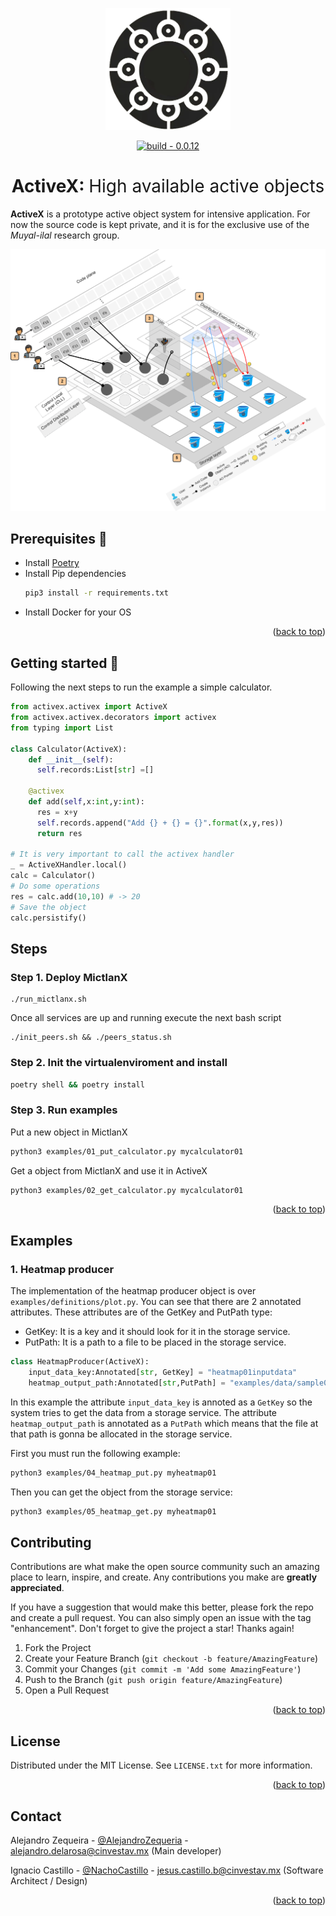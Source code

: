 <p align="center">
  <img width="200" src="./assets/logo.png" />
</p>

<div align=center>
<a href="https://test.pypi.org/project/mictlanx/"><img src="https://img.shields.io/badge/build-0.0.12-2ea44f?logo=Logo&logoColor=%23000" alt="build - 0.0.12"></a>
</div>
<div align=center>
	<h1>ActiveX: <span style="font-weight:normal;"> High available active objects</span></h1>
</div>

<!-- #  MictlanX  -->
**ActiveX** is a prototype active object system for intensive application. For now the source code is kept private, and it is for the exclusive use of the *Muyal-ilal* research group. 


<p align="center">
  <img width="750" src="./assets/activex_01.png" />
</p>


## Prerequisites 🧾

- Install [Poetry](https://python-poetry.org/)
- Install Pip dependencies
  ```bash
  pip3 install -r requirements.txt
  ```
- Install Docker for your OS

<p align="right">(<a href="#top">back to top</a>)</p>


## Getting started 🚀

Following the next steps to run the example a simple calculator.

```python
from activex.activex import ActiveX
from activex.activex.decorators import activex
from typing import List

class Calculator(ActiveX):
    def __init__(self):
      self.records:List[str] =[]

    @activex
    def add(self,x:int,y:int):
      res = x+y
      self.records.append("Add {} + {} = {}".format(x,y,res))
      return res

# It is very important to call the activex handler
_ = ActiveXHandler.local()
calc = Calculator()
# Do some operations
res = calc.add(10,10) # -> 20
# Save the object
calc.persistify()
```


## Steps 
### Step 1. Deploy MictlanX
```
./run_mictlanx.sh
```
Once all services are up  and running execute the next bash script
```
./init_peers.sh && ./peers_status.sh
```

### Step 2. Init the virtualenviroment and install

```bash
poetry shell && poetry install
```
### Step 3. Run examples

Put a new object in MictlanX
```bash
python3 examples/01_put_calculator.py mycalculator01
```
Get a object from MictlanX and use it in ActiveX
```bash
python3 examples/02_get_calculator.py mycalculator01
```

<p align="right">(<a href="#top">back to top</a>)</p>


## Examples
### 1. Heatmap producer

The implementation of the heatmap producer object is over ```examples/definitions/plot.py```. You can see that there are 2 annotated attributes. These attributes are of the GetKey and PutPath type:

- GetKey: It is a key and it should look for it in the storage service.
- PutPath: It is a path to a file to be placed in the storage service.

```python
class HeatmapProducer(ActiveX):
    input_data_key:Annotated[str, GetKey] = "heatmap01inputdata"
    heatmap_output_path:Annotated[str,PutPath] = "examples/data/sample01.csv"
```

In this example the attribute ```input_data_key``` is annoted as a ```GetKey``` so the system tries to get the data from a storage service.  The attribute ```heatmap_output_path``` is annotated as a ```PutPath``` which means that the file at that path is gonna be allocated in the storage service.


First you must run the following example: 

```bash
python3 examples/04_heatmap_put.py myheatmap01
```


Then you can get the object from the storage service:

```bash
python3 examples/05_heatmap_get.py myheatmap01
```

<!-- CONTRIBUTING -->
## Contributing

Contributions are what make the open source community such an amazing place to learn, inspire, and create. Any contributions you make are **greatly appreciated**.

If you have a suggestion that would make this better, please fork the repo and create a pull request. You can also simply open an issue with the tag "enhancement".
Don't forget to give the project a star! Thanks again!

1. Fork the Project
2. Create your Feature Branch (`git checkout -b feature/AmazingFeature`)
3. Commit your Changes (`git commit -m 'Add some AmazingFeature'`)
4. Push to the Branch (`git push origin feature/AmazingFeature`)
5. Open a Pull Request

<p align="right">(<a href="#top">back to top</a>)</p>



<!-- LICENSE -->
## License

Distributed under the MIT License. See `LICENSE.txt` for more information.

<p align="right">(<a href="#top">back to top</a>)</p>



<!-- CONTACT -->
## Contact

 Alejandro Zequeira - [@AlejandroZequeria]() - alejandro.delarosa@cinvestav.mx (Main developer)

 Ignacio Castillo - [@NachoCastillo]() - jesus.castillo.b@cinvestav.mx (Software Architect / Design)

<p align="right">(<a href="#top">back to top</a>)</p>
